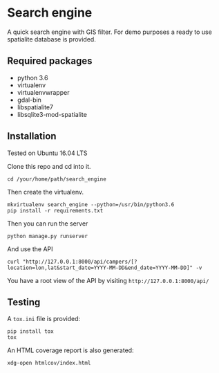 # Search engine

A quick search engine with GIS filter. For demo purposes a ready to use spatialite database is provided.

## Required packages

* python 3.6
* virtualenv
* virtualenvwrapper
* gdal-bin
* libspatialite7
* libsqlite3-mod-spatialite

## Installation

Tested on Ubuntu 16.04 LTS

Clone this repo and cd into it.

`cd /your/home/path/search_engine`

Then create the virtualenv.

```
mkvirtualenv search_engine --python=/usr/bin/python3.6
pip install -r requirements.txt
```

Then you can run the server

`
python manage.py runserver
`

And use the API

```
curl "http://127.0.0.1:8000/api/campers/[?location=lon,lat&start_date=YYYY-MM-DD&end_date=YYYY-MM-DD]" -v
```

You have a root view of the API by visiting `http://127.0.0.1:8000/api/`

## Testing

A ``tox.ini`` file is provided:

```
pip install tox
tox
```

An HTML coverage report is also generated:

```
xdg-open htmlcov/index.html
```

